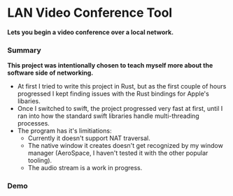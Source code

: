 
# LAN Video Conference Tool

**Lets you begin a video conference over a local network.** 

### **Summary**

**This project was intentionally chosen to teach myself more about the software side of networking.**
- At first I tried to write this project in Rust, but as the first couple of hours progressed I kept finding issues with the Rust bindings for Apple's libaries.
- Once I switched to swift, the project progressed very fast at first, until I ran into how the standard swift libraries handle multi-threading processes.
- The program has it's limitiations: 
    - Currently it doesn't support NAT traversal.
    - The native window it creates doesn't get recognized by my window manager (AeroSpace, I haven't tested it with the other popular tooling).
    - The audio stream is a work in progress.

### **Demo**
